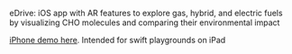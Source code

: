 eDrive: iOS app with AR features to explore gas, hybrid, and electric fuels by visualizing CHO molecules and comparing their environmental impact

[iPhone demo here](https://youtu.be/_qhatFWp_7Y). Intended for swift playgrounds on iPad

